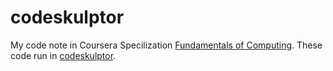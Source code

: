 codeskulptor
===========

My code note in Coursera Specilization [Fundamentals of Computing](https://www.coursera.org/specialization/fundamentalscomputing2/37?utm_source=spark&utm_medium=banner). These code run in [codeskulptor](http://www.codeskulptor.org/).
